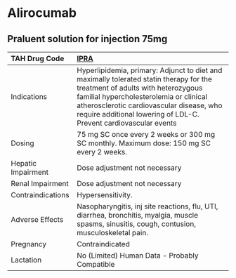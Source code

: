 # Alirocumab

## Praluent solution for injection 75mg

| TAH Drug Code      | [**IPRA**](https://www.tahsda.org.tw/drugs/hissearch.php?drug_code=IPRA)                                                                                                                                                                                                                |
|:-------------------|:----------------------------------------------------------------------------------------------------------------------------------------------------------------------------------------------------------------------------------------------------------------------------------------|
| Indications        | Hyperlipidemia, primary: Adjunct to diet and maximally tolerated statin therapy for the treatment of adults with heterozygous familial hypercholesterolemia or clinical atherosclerotic cardiovascular disease, who require additional lowering of LDL-C. Prevent cardiovascular events |
| Dosing             | 75 mg SC once every 2 weeks or 300 mg SC monthly. Maximum dose: 150 mg SC every 2 weeks.                                                                                                                                                                                                |
| Hepatic Impairment | Dose adjustment not necessary                                                                                                                                                                                                                                                           |
| Renal Impairment   | Dose adjustment not necessary                                                                                                                                                                                                                                                           |
| Contraindications  | Hypersensitivity.                                                                                                                                                                                                                                                                       |
| Adverse Effects    | Nasopharyngitis, inj site reactions, flu, UTI, diarrhea, bronchitis, myalgia, muscle spasms, sinusitis, cough, contusion, musculoskeletal pain.                                                                                                                                         |
| Pregnancy          | Contraindicated                                                                                                                                                                                                                                                                         |
| Lactation          | No (Limited) Human Data - Probably Compatible                                                                                                                                                                                                                                           |

